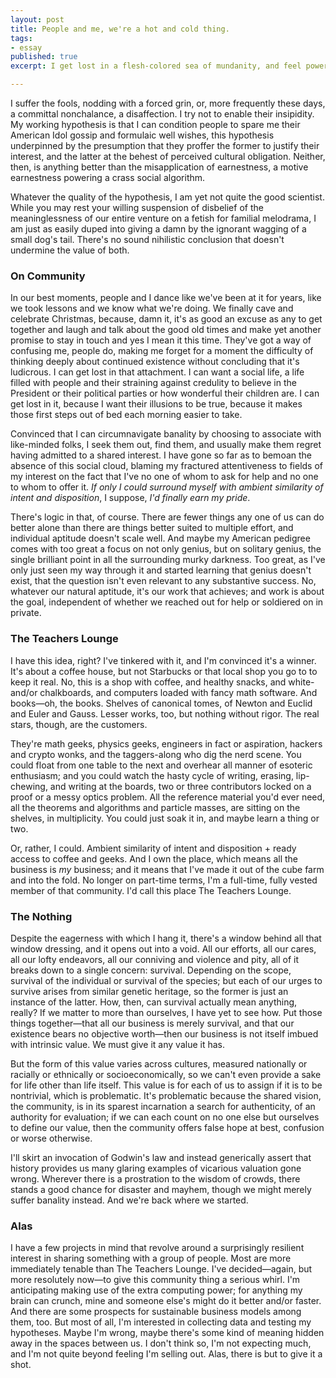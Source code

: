 ```yaml
---
layout: post
title: People and me, we're a hot and cold thing.
tags:
- essay
published: true
excerpt: I get lost in a flesh-colored sea of mundanity, and feel powerless by virtue of membership. I may be awed by a feat of community, only to be horrified by the quickness of depravity. Hot and cold. Hidden somewhere in my DNA is whatever code whose execution makes me need community. I don't pretend to understand it, and I'm nearing the end of my too-cool aloofness toward the idea of sharing my concern with others, even putting theirs above mine. Each time I roll my eyes at Christian goodness expressed as a bumper sticker, I'm hoping someone sees it. I want to share my weak outrage, cleverly if possible.

---
```


<!-- I get lost in a flesh-colored sea of mundanity, and feel powerless by virtue of membership. I may be awed by a feat of community, only to be horrified by the quickness of depravity. Hot and cold. Hidden somewhere in my DNA is whatever code whose execution makes me need community. I don't pretend to understand it, and I'm nearing the end of my too-cool aloofness toward the idea of sharing my concern with others, even putting theirs above mine. Each time I roll my eyes at Christian goodness expressed as a bumper sticker, I'm hoping someone sees it. I want to share my weak outrage, cleverly if possible. -->

I suffer the fools, nodding with a forced grin, or, more frequently these days, a committal nonchalance, a disaffection. I try not to enable their insipidity. My working hypothesis is that I can condition people to spare me their American Idol gossip and formulaic well wishes, this hypothesis underpinned by the presumption that they proffer the former to justify their interest, and the latter at the behest of perceived cultural obligation. Neither, then, is anything better than the misapplication of earnestness, a motive earnestness powering a crass social algorithm.

Whatever the quality of the hypothesis, I am yet not quite the good scientist. While you may rest your willing suspension of disbelief of the meaninglessness of our entire venture on a fetish for familial melodrama, I am just as easily duped into giving a damn by the ignorant wagging of a small dog's tail. There's no sound nihilistic conclusion that doesn't undermine the value of both.

### On Community

In our best moments, people and I dance like we've been at it for years, like we took lessons and we know what we're doing. We finally cave and celebrate Christmas, because, damn it, it's as good an excuse as any to get together and laugh and talk about the good old times and make yet another promise to stay in touch and yes I mean it this time. They've got a way of confusing me, people do, making me forget for a moment the difficulty of thinking deeply about continued existence without concluding that it's ludicrous. I can get lost in that attachment. I can want a social life, a life filled with people and their straining against credulity to believe in the President or their political parties or how wonderful their children are. I can get lost in it, because I want their illusions to be true, because it makes those first steps out of bed each morning easier to take.

Convinced that I can circumnavigate banality by choosing to associate with like-minded folks, I seek them out, find them, and usually make them regret having admitted to a shared interest. I have gone so far as to bemoan the absence of this social cloud, blaming my fractured attentiveness to fields of my interest on the fact that I've no one of whom to ask for help and no one to whom to offer it. *If only I could surround myself with ambient similarity of intent and disposition*, I suppose, *I'd finally earn my pride*.

There's logic in that, of course. There are fewer things any one of us can do better alone than there are things better suited to multiple effort, and individual aptitude doesn't scale well. And maybe my American pedigree comes with too great a focus on not only genius, but on solitary genius, the single brilliant point in all the surrounding murky darkness. Too great, as I've only just seen my way through it and started learning that genius doesn't exist, that the question isn't even relevant to any substantive success. No, whatever our natural aptitude, it's our work that achieves; and work is about the goal, independent of whether we reached out for help or soldiered on in private.

### The Teachers Lounge

I have this idea, right? I've tinkered with it, and I'm convinced it's a winner. It's about a coffee house, but not Starbucks or that local shop you go to to keep it real. No, this is a shop with coffee, and healthy snacks, and white- and/or chalkboards, and computers loaded with fancy math software. And books&mdash;oh, the books. Shelves of canonical tomes, of Newton and Euclid and Euler and Gauss. Lesser works, too, but nothing without rigor. The real stars, though, are the customers.

They're math geeks, physics geeks, engineers in fact or aspiration, hackers and crypto wonks, and the taggers-along who dig the nerd scene. You could float from one table to the next and overhear all manner of esoteric enthusiasm; and you could watch the hasty cycle of writing, erasing, lip-chewing, and writing at the boards, two or three contributors locked on a proof or a messy optics problem. All the reference material you'd ever need, all the theorems and algorithms and particle masses, are sitting on the shelves, in multiplicity. You could just soak it in, and maybe learn a thing or two.

Or, rather, I could. Ambient similarity of intent and disposition + ready access to coffee and geeks. And I own the place, which means all the business is *my* business; and it means that I've made it out of the cube farm and into the fold. No longer on part-time terms, I'm a full-time, fully vested member of that community. I'd call this place The Teachers Lounge.

### The Nothing

Despite the eagerness with which I hang it, there's a window behind all that window dressing, and it opens out into a void. All our efforts, all our cares, all our lofty endeavors, all our conniving and violence and pity, all of it breaks down to a single concern: survival. Depending on the scope, survival of the individual or survival of the species; but each of our urges to survive arises from similar genetic heritage, so the former is just an instance of the latter. How, then, can survival actually mean anything, really? If we matter to more than ourselves, I have yet to see how. Put those things together&mdash;that all our business is merely survival, and that our existence bears no objective worth&mdash;then our business is not itself imbued with intrinsic value. We must give it any value it has.

But the form of this value varies across cultures, measured nationally or racially or ethnically or socioeconomically, so we can't even provide a sake for life other than life itself. This value is for each of us to assign if it is to be nontrivial, which is problematic. It's problematic because the shared vision, the community, is in its sparest incarnation a search for authenticity, of an authority for evaluation; if we can each count on no one else but ourselves to define our value, then the community offers false hope at best, confusion or worse otherwise.

I'll skirt an invocation of Godwin's law and instead generically assert that history provides us many glaring examples of vicarious valuation gone wrong. Wherever there is a prostration to the wisdom of crowds, there stands a good chance for disaster and mayhem, though we might merely suffer banality instead. And we're back where we started.

### Alas

I have a few projects in mind that revolve around a surprisingly resilient interest in sharing something with a group of people. Most are more immediately tenable than The Teachers Lounge. I've decided&mdash;again, but more resolutely now&mdash;to give this community thing a serious whirl. I'm anticipating making use of the extra computing power; for anything my brain can crunch, mine and someone else's might do it better and/or faster. And there are some prospects for sustainable business models among them, too. But most of all, I'm interested in collecting data and testing my hypotheses. Maybe I'm wrong, maybe there's some kind of meaning hidden away in the spaces between us. I don't think so, I'm not expecting much, and I'm not quite beyond feeling I'm selling out. Alas, there is but to give it a shot.
